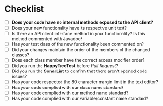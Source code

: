 
# Checklist

- [ ] **Does your code have no internal methods exposed to the API client?**
- [ ] Does your new functionality have its respective unit test?
- [ ] Is there an API client interface method in your functionality? Is this method commented with Javadoc? 
- [ ] Has your test class of the new functionality been commented on?
- [ ] Did your changes maintain the order of the members of the changed classes?
- [ ] Does each class member have the correct access modifier order?
- [ ] Did you run the **HappyTreeTest** before *Pull Request*?
- [ ] Did you run the **SonarLint** to confirm that there aren't opened code issues?
- [ ] Has your code respected the 80 character margin limit in the text editor?
- [ ] Has your code complied with our class name standard?
- [ ] Has your code complied with our method name standard?
- [ ] Has your code complied with our variable/constant name standard?
